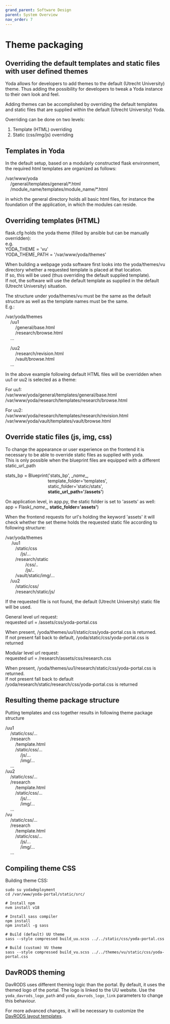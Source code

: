 ```yaml
---
grand_parent: Software Design
parent: System Overview
nav_order: 7
---
```

# Theme packaging

## Overriding the default templates and static files with user defined themes

Yoda allows for developers to add themes to the default (Utrecht University) theme.
Thus adding the possibility for developers to tweak a Yoda instance to their own look and feel.

Adding themes can be accomplished by overriding the default templates and static files that are supplied within the default (Utrecht University) Yoda.

Overriding can be done on two levels:  
1) Template (HTML) overriding  
2) Static (css/img/js) overriding

## Templates in Yoda
In the default setup, based on a modularly constructed flask environment, the required html templates are organized as follows:

/var/www/yoda  
&nbsp;&nbsp;&nbsp;&nbsp;/general/templates/general/\*.html  
&nbsp;&nbsp;&nbsp;&nbsp;/module_name/templates/module_name/\*.html

in which the general directory holds all basic html files, for instance the foundation of the application, in which the modules can reside.

## Overriding templates (HTML)
flask.cfg holds the yoda theme (filled by ansible but can be manually overridden):  
e.g.  
YODA_THEME = 'vu'  
YODA_THEME_PATH = '/var/www/yoda/themes'

When building a webpage yoda software first looks into the yoda/themes/vu directory whether a requested template is placed at that location.  
If so, this will be used (thus overriding the default supplied template).  
If not, the software will use the default template as supplied in the default (Utrecht University) situation.

The structure under yoda/themes/vu must be the same as the default structure as well as the template names must be the same.  
E.g.:  

/var/yoda/themes  
&nbsp;&nbsp;&nbsp;&nbsp;/uu1  
&nbsp;&nbsp;&nbsp;&nbsp;&nbsp;&nbsp;&nbsp;&nbsp;/general/base.html  
&nbsp;&nbsp;&nbsp;&nbsp;&nbsp;&nbsp;&nbsp;&nbsp;/research/browse.html  
&nbsp;&nbsp;&nbsp;&nbsp;...  

&nbsp;&nbsp;&nbsp;&nbsp;/uu2  
&nbsp;&nbsp;&nbsp;&nbsp;&nbsp;&nbsp;&nbsp;&nbsp;/research/revision.html  
&nbsp;&nbsp;&nbsp;&nbsp;&nbsp;&nbsp;&nbsp;&nbsp;/vault/browse.html  
&nbsp;&nbsp;&nbsp;&nbsp;...

In the above example following default HTML files will be overridden when uu1 or uu2 is selected as a theme:

For uu1:  
/var/www/yoda/general/templates/general/base.html  
/var/www/yoda/research/templates/research/browse.html

For uu2:  
/var/www/yoda/research/templates/research/revision.html  
/var/www/yoda/vault/templates/vault/browse.html


## Override static files (js, img, css)
To change the appearance or user experience on the frontend it is necessary to be able to override static files as supplied with yoda.  
This is only possible when the blueprint files are equipped with a different static_url_path

stats_bp = Blueprint('stats_bp', \__name__,  
&nbsp;&nbsp;&nbsp;&nbsp;&nbsp;&nbsp;&nbsp;&nbsp;&nbsp;&nbsp;&nbsp;&nbsp;&nbsp;&nbsp;&nbsp;&nbsp;&nbsp;&nbsp;&nbsp;&nbsp;&nbsp;&nbsp;&nbsp;&nbsp;&nbsp;&nbsp;&nbsp;&nbsp;&nbsp;&nbsp;&nbsp;&nbsp;&nbsp;&nbsp;template_folder='templates',  
&nbsp;&nbsp;&nbsp;&nbsp;&nbsp;&nbsp;&nbsp;&nbsp;&nbsp;&nbsp;&nbsp;&nbsp;&nbsp;&nbsp;&nbsp;&nbsp;&nbsp;&nbsp;&nbsp;&nbsp;&nbsp;&nbsp;&nbsp;&nbsp;&nbsp;&nbsp;&nbsp;&nbsp;&nbsp;&nbsp;&nbsp;&nbsp;&nbsp;&nbsp;static_folder='static/stats',  
&nbsp;&nbsp;&nbsp;&nbsp;&nbsp;&nbsp;&nbsp;&nbsp;&nbsp;&nbsp;&nbsp;&nbsp;&nbsp;&nbsp;&nbsp;&nbsp;&nbsp;&nbsp;&nbsp;&nbsp;&nbsp;&nbsp;&nbsp;&nbsp;&nbsp;&nbsp;&nbsp;&nbsp;&nbsp;&nbsp;&nbsp;&nbsp;&nbsp;&nbsp;**static_url_path='/assets'**)

On application level, in app.py, the static folder is set to 'assets' as well:  
app = Flask(\__name__, **static_folder='assets'**)

When the frontend requests for url's holding the keyword 'assets' it will check whether the set theme holds the requested static file according to following structure:

/var/yoda/themes  
&nbsp;&nbsp;&nbsp;&nbsp;    /uu1  
&nbsp;&nbsp;&nbsp;&nbsp;&nbsp;&nbsp;&nbsp;&nbsp;/static/css  
&nbsp;&nbsp;&nbsp;&nbsp;&nbsp;&nbsp;&nbsp;&nbsp;&nbsp;&nbsp;&nbsp;&nbsp;/js/...  
&nbsp;&nbsp;&nbsp;&nbsp;&nbsp;&nbsp;&nbsp;&nbsp;/research/static  
&nbsp;&nbsp;&nbsp;&nbsp;&nbsp;&nbsp;&nbsp;&nbsp;&nbsp;&nbsp;&nbsp;&nbsp;&nbsp;&nbsp;&nbsp;&nbsp;/css/..  
&nbsp;&nbsp;&nbsp;&nbsp;&nbsp;&nbsp;&nbsp;&nbsp;&nbsp;&nbsp;&nbsp;&nbsp;&nbsp;&nbsp;&nbsp;&nbsp;/js/..  
&nbsp;&nbsp;&nbsp;&nbsp;&nbsp;&nbsp;&nbsp;&nbsp;/vault/static/img/...  
&nbsp;&nbsp;&nbsp;&nbsp;/uu2  
&nbsp;&nbsp;&nbsp;&nbsp;&nbsp;&nbsp;&nbsp;&nbsp;/static/css/  
&nbsp;&nbsp;&nbsp;&nbsp;&nbsp;&nbsp;&nbsp;&nbsp;/research/static/js/  

If the requested file is not found, the default (Utrecht University) static file will be used.

General level url request:  
requested url = /assets/css/yoda-portal.css

When present, /yoda/themes/uu1/static/css/yoda-portal.css is returned.  
If not present fall back to default,  /yoda/static/css/yoda-portal.css is returned

Modular level url request:  
requested url = /research/assets/css/research.css

When present, /yoda/themes/uu1/research/static/css/yoda-portal.css is returned.  
If not present fall back to default  
 /yoda/research/static/research/css/yoda-portal.css is returned

## Resulting theme package structure
Putting templates and css together results in following theme package structure

/uu1  
&nbsp;&nbsp;&nbsp;&nbsp;/static/css/...  
&nbsp;&nbsp;&nbsp;&nbsp;/research  
&nbsp;&nbsp;&nbsp;&nbsp;&nbsp;&nbsp;&nbsp;&nbsp;/template.html  
&nbsp;&nbsp;&nbsp;&nbsp;&nbsp;&nbsp;&nbsp;&nbsp;/static/css/...  
&nbsp;&nbsp;&nbsp;&nbsp;&nbsp;&nbsp;&nbsp;&nbsp;&nbsp;&nbsp;&nbsp;&nbsp;/js/...  
&nbsp;&nbsp;&nbsp;&nbsp;&nbsp;&nbsp;&nbsp;&nbsp;&nbsp;&nbsp;&nbsp;&nbsp;/img/...  
&nbsp;&nbsp;&nbsp;&nbsp;...  
/uu2  
&nbsp;&nbsp;&nbsp;&nbsp;/static/css/...  
&nbsp;&nbsp;&nbsp;&nbsp;/research  
&nbsp;&nbsp;&nbsp;&nbsp;&nbsp;&nbsp;&nbsp;&nbsp;/template.html  
&nbsp;&nbsp;&nbsp;&nbsp;&nbsp;&nbsp;&nbsp;&nbsp;/static/css/...  
&nbsp;&nbsp;&nbsp;&nbsp;&nbsp;&nbsp;&nbsp;&nbsp;&nbsp;&nbsp;&nbsp;&nbsp;/js/...  
&nbsp;&nbsp;&nbsp;&nbsp;&nbsp;&nbsp;&nbsp;&nbsp;&nbsp;&nbsp;&nbsp;&nbsp;/img/...  
&nbsp;&nbsp;&nbsp;&nbsp;...  
/vu  
&nbsp;&nbsp;&nbsp;&nbsp;/static/css/...  
&nbsp;&nbsp;&nbsp;&nbsp;/research  
&nbsp;&nbsp;&nbsp;&nbsp;&nbsp;&nbsp;&nbsp;&nbsp;/template.html  
&nbsp;&nbsp;&nbsp;&nbsp;&nbsp;&nbsp;&nbsp;&nbsp;/static/css/...  
&nbsp;&nbsp;&nbsp;&nbsp;&nbsp;&nbsp;&nbsp;&nbsp;&nbsp;&nbsp;&nbsp;&nbsp;/js/...  
&nbsp;&nbsp;&nbsp;&nbsp;&nbsp;&nbsp;&nbsp;&nbsp;&nbsp;&nbsp;&nbsp;&nbsp;/img/...  
&nbsp;&nbsp;&nbsp;&nbsp;...  

## Compiling theme CSS
Building theme CSS:
```
sudo su yodadeployment
cd /var/www/yoda-portal/static/src/

# Install npm
nvm install v18

# Install sass compiler
npm install
npm install -g sass

# Build (default) UU theme
sass --style compressed build_uu.scss ../../static/css/yoda-portal.css

# Build (custom) VU theme
sass --style compressed build_vu.scss ../../themes/vu/static/css/yoda-portal.css
```

## DavRODS theming

DavRODS uses different theming logic than the portal. By default, it uses the themed logo of the portal.
The logo is linked to the UU website. Use the `yoda_davrods_logo_path` and `yoda_davrods_logo_link`
parameters to change this behaviour.

For more advanced changes, it will be necessary to customize the [DavRODS layout templates](https://github.com/UtrechtUniversity/yoda/tree/development/roles/yoda_davrods/templates).
